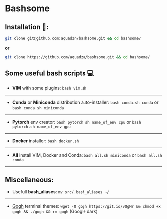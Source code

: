 # Bashsome


## Installation :construction::


```bash
git clone git@github.com:aquadzn/bashsome.git && cd bashsome/
```

**or**

```bash
git clone https://github.com/aquadzn/bashsome.git && cd bashsome/
```

## Some useful bash scripts :computer:

* **VIM** with some plugins: ```bash vim.sh```
---
* **Conda** or **Miniconda** distribution auto-installer: ```bash conda.sh
  conda``` or ```bash conda.sh miniconda```
---
* **Pytorch** env creator: ```bash pytorch.sh name_of_env cpu``` or ```bash pytorch.sh name_of_env gpu```
---
* **Docker** installer: ```bash docker.sh```
---
* **All** install VIM, Docker and Conda: ```bash all.sh miniconda``` or ```bash all.sh conda```
---


## Miscellaneous:

* Usefull **bash_aliases**: ```mv src/.bash_aliases ~/```
---
* [Gogh](https://github.com/mayccoll/Gogh) terminal themes: ```wget -O gogh https://git.io/vQgMr && chmod +x gogh && ./gogh && rm gogh``` (Google dark)
